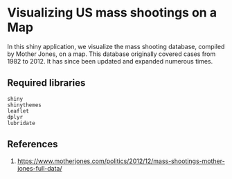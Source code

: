 # Visualizing US mass shootings on a Map

In this shiny application, we visualize the mass shooting database, compiled by Mother Jones, on a map. This database originally covered cases from 1982 to 2012. It has since been updated and expanded numerous times.

## Required libraries

```
shiny
shinythemes
leaflet
dplyr
lubridate
```


## References

1. https://www.motherjones.com/politics/2012/12/mass-shootings-mother-jones-full-data/
